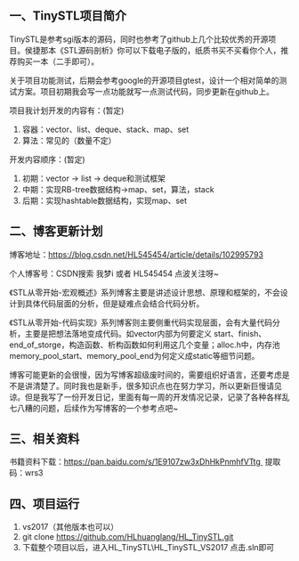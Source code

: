 一、TinySTL项目简介
---
TinySTL是参考sgi版本的源码，同时也参考了github上几个比较优秀的开源项目。侯捷那本《STL源码剖析》你可以下载电子版的，纸质书买不买看你个人，推荐购买一本（二手即可）。

 关于项目功能测试，后期会参考google的开源项目gtest，设计一个相对简单的测试方案。项目初期我会写一点功能就写一点测试代码，同步更新在github上。
 
 项目我计划开发的内容有：(暂定)
 1. 容器：vector、list、deque、stack、map、set
 2. 算法：常见的（数量不定）
 
 开发内容顺序：(暂定)
 1. 初期：vector -> list -> deque和测试框架
 2. 中期：实现RB-tree数据结构->map、set，算法，stack
 3. 后期：实现hashtable数据结构，实现map、set

二、博客更新计划
---
博客地址：https://blog.csdn.net/HL545454/article/details/102995793

个人博客号：CSDN搜索 我梦i 或者 HL545454 点波关注呀~

《STL从零开始-宏观概述》系列博客主要是讲述设计思想、原理和框架的，不会设计到具体代码层面的分析，但是疑难点会结合代码分析。

《STL从零开始-代码实现》系列博客则主要侧重代码实现层面，会有大量代码分析，主要是把想法落地变成代码。如vector内部为何要定义 start、finish、end_of_storge，构造函数、析构函数如何利用这几个变量；alloc.h中，内存池memory_pool_start、memory_pool_end为何定义成static等细节问题。

博客可能更新的会很慢，因为写博客超级废时间的，需要组织好语言，还要考虑是不是讲清楚了。同时我也是新手，很多知识点也在努力学习，所以更新巨慢请见谅。但是我写了一份开发日记，里面有每一周的开发情况记录，记录了各种各样乱七八糟的问题，后续作为写博客的一个参考点吧~

三、相关资料
---
书籍资料下载：https://pan.baidu.com/s/1E9107zw3xDhHkPnmhfVTtg  提取码：wrs3

四、项目运行
---
1. vs2017（其他版本也可以）
2. git clone https://github.com/HLhuanglang/HL_TinySTL.git
3. 下载整个项目以后，进入HL_TinySTL\HL_TinySTL_VS2017 点击.sln即可
